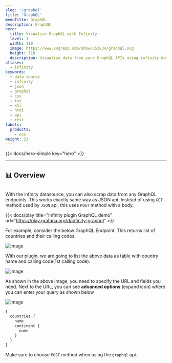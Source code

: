 ```yaml
---
slug: '/graphql'
title: 'GraphQL'
menuTitle: GraphQL
description: GraphQL
hero:
  title: Visualize GraphQL with Infinity
  level: 1
  width: 110
  image: https://www.svgrepo.com/show/353834/graphql.svg
  height: 110
  description: Visualize data from your GraphQL APIs using infinity data source plugin
aliases:
  - infinity
keywords:
  - data source
  - infinity
  - json
  - graphql
  - csv
  - tsv
  - xml
  - html
  - api
  - rest
labels:
  products:
    - oss
weight: 23
---
```


{{< docs/hero-simple key="hero" >}}

<hr style="margin-bottom:30px"/>

## 📊 Overview

<div style="margin-bottom:30px"></div>

With the infinity datasource, you can also scrap data from any GraphQL endpoints. This works exactly same way as JSON api. Instead of using `GET` method used by `JSON` api, this uses `POST` method with a body.

{{< docs/play title="Infinity plugin GraphQL demo" url="https://play.grafana.org/d/infinity-graphql" >}}

For example, consider the below GraphQL Endpoint. This returns list of countries and their calling codes.

![image](https://user-images.githubusercontent.com/153843/93589049-2e012080-f9a4-11ea-9c08-8a02b6a98df1.png#center)

With our plugin, we are going to list the above data as table with country name and calling code(1st calling code).

![image](https://user-images.githubusercontent.com/153843/93588983-17f36000-f9a4-11ea-9070-8d135394768c.png#center)

As shown in the above image, you need to specify the URL and fields you need. Next to the URL, you can see **advanced options** (expand icon) where you can enter your query as shown below

![image](https://user-images.githubusercontent.com/153843/93589000-1de94100-f9a4-11ea-8887-d5a4b39dcbe9.png#center)

```graphql
{
  countries {
    name
    continent {
      name
    }
  }
}
```

Make sure to choose `POST` method when using the `graphql` api.
